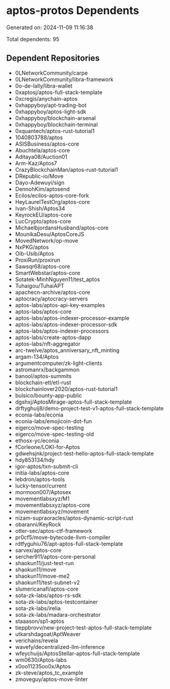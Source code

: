 # aptos-protos Dependents

Generated on: 2024-11-09 11:16:38

Total dependents: 95

## Dependent Repositories

- 0LNetworkCommunity/carpe
- 0LNetworkCommunity/libra-framework
- 0o-de-lally/libra-wallet
- 0xaptosj/aptos-full-stack-template
- 0xcregis/anychain-aptos
- 0xhappyboy/apt-trading-bot
- 0xhappyboy/aptos-light-sdk
- 0xhappyboy/blockchain-arsenal
- 0xhappyboy/blockchain-terminal
- 0xquantech/aptos-rust-tutorial1
- 1040803788/aptos
- ASISBusiness/aptos-core
- Abuchtela/aptos-core
- Aditaya08/Auction01
- Arm-Kaz/Aptos7
- CrazyBlockchainMan/aptos-rust-tutorial1
- DRepublic-io/Move
- Dayo-Adewuyi/sign
- DennohKim/aptosend
- Ecilos/ecilos-aptos-core-fork
- HeyLaurelTestOrg/aptos-core
- Ivan-Shish/Aptos34
- KeyrockEU/aptos-core
- LucCrypto/aptos-core
- MichaelbjordansHusband/aptos-core
- MounikaDesu/AptosCoreJS
- MovedNetwork/op-move
- NxPKG/aptos
- Oib-Usib/Aptos
- ProxiRun/proxirun
- Sawsqr68/aptos-core
- SmartWebstar/aptos-core
- Sotatek-MinhNguyen11/test_aptos
- Tuhaigou/TuhaiAPT
- apachecn-archive/aptos-core
- aptocracy/aptocracy-servers
- aptos-labs/aptos-api-key-examples
- aptos-labs/aptos-core
- aptos-labs/aptos-indexer-processor-example
- aptos-labs/aptos-indexer-processor-sdk
- aptos-labs/aptos-indexer-processors
- aptos-labs/create-aptos-dapp
- aptos-labs/nft-aggregator
- arc-twelve/aptos_anniversary_nft_minting
- argam-134/Aptos
- argumentcomputer/zk-light-clients
- astromanrx/backgammon
- banool/aptos-summits
- blockchain-etl/etl-rust
- blockchainlover2020/aptos-rust-tutorial1
- bulsico/bounty-app-public
- dgshxj/AptosMirage-aptos-full-stack-template
- drftyghuij8/demo-project-test-v1-aptos-full-stack-template
- econia-labs/econia
- econia-labs/emojicoin-dot-fun
- eigerco/move-spec-testing
- eigerco/move-spec-testing-old
- ethosx-yc/econia
- fCorleone/LOKI-for-Aptos
- gdwehsjnk/project-test-hello-aptos-full-stack-template
- hdy853134/hdy
- igor-aptos/txn-submit-cli
- initia-labs/aptos-core
- lebdron/aptos-tools
- lucky-tensor/current
- mormoon007/Aptosex
- movementlabsxyz/M1
- movementlabsxyz/aptos-core
- movementlabsxyz/movement
- nizam-supraoracles/aptos-dynamic-script-rust
- obaranni/KeyRock
- otter-sec/aptos-ctf-framework
- pr0cf5/move-bytecode-llvm-compiler
- rdtfyguhiu76/apt-aptos-full-stack-template
- sarvex/aptos-core
- sercher911/aptos-core-personal
- shaokun11/just-test-run
- shaokun11/move
- shaokun11/move-me2
- shaokun11/test-subnet-v2
- slumericanafi/aptos-core
- sota-zk-labs/aptos-rs-sdk
- sota-zk-labs/aptos-testcontainer
- sota-zk-labs/irelia
- sota-zk-labs/madara-orchestrator
- staaason/sp1-aptos
- tieppbrovv/new-project-test-aptos-full-stack-template
- utkarshdagoat/AptWeaver
- verichains/revela
- wavefy/decentralized-llm-inference
- wfeychuijs/AptosStellar-aptos-full-stack-template
- wm0630/Aptos-labs
- x0oo11235oo0x/Aptos
- zk-steve/aptos_tc_example
- zmoveguy/aptos-move-linter
